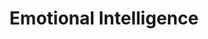 ---
title: "Emotional Intelligence"
type: "role"
definitions:
    - title: ""
      positive: ""
      negative: ""
---